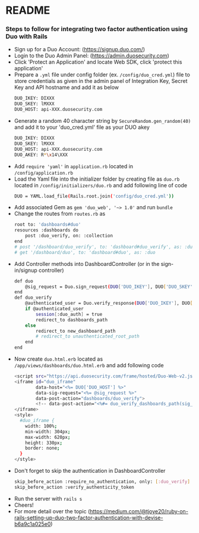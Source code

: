 #	README

###	Steps to follow for integrating two factor authentication using Duo with Rails
*	Sign up for a Duo Account: (https://signup.duo.com/)
*	Login to the Duo Admin Panel: (https://admin.duosecurity.com)
*	Click 'Protect an Application' and locate Web SDK, click 'protect this application'
*	Prepare a `.yml` file under config folder (ex. `/config/duo_cred.yml`) file to store credentials as given in the admin panel of Integration Key, Secret Key and API hostname and add it as below
	```sh
	DUO_IKEY: DIXXX
	DUO_SKEY: lMXXX
	DUO_HOST: api-XXX.duosecurity.com
	```
* 	Generate a random 40 character string by `SecureRandom.gen_random(40)` and add it to your 'duo_cred.yml' file as your DUO akey
	```sh
	DUO_IKEY: DIXXX
	DUO_SKEY: lMXXX
	DUO_HOST: api-XXX.duosecurity.com
	DUO_AKEY: R*\x14\XXX
	```
*	Add `require 'yaml'` in `application.rb` located in `/config/application.rb`
*	Load the Yaml file into the initializer folder by creating file as `duo.rb` located in `/config/initializers/duo.rb` and add following line of code
	```sh
	DUO = YAML.load_file(Rails.root.join('config/duo_cred.yml'))
	```
*	Add associated Gem as `gem 'duo_web', '~> 1.0'` and run `bundle`
*	Change the routes from `routes.rb` as
	```sh
	root to: 'dashboards#duo'
	resources :dashboards do
		post :duo_verify, on: :collection
	end
	# post '/dashboard/duo_verify', to: 'dashboard#duo_verify', as: :duo_verify
	# get '/dashboard/duo', to: 'dashboard#duo', as: :duo
	  ```
*	Add Controller methods into DashboardController (or in the sign-in/signup controller)
	```sh
	def duo
		@sig_request = Duo.sign_request(DUO['DUO_IKEY'], DUO['DUO_SKEY'], DUO['DUO_AKEY'], "123456")
	end
	def duo_verify
		@authenticated_user = Duo.verify_response(DUO['DUO_IKEY'], DUO['DUO_SKEY'], DUO['DUO_AKEY'], params["sig_response"])
		if @authenticated_user
	  		session[:duo_auth] = true
	  		redirect_to dashboards_path
		else
	  		redirect_to new_dashboard_path
	  		# redirect_to unauthenticated_root_path
		end
	end
	```
*	Now create `duo.html.erb` located as `/app/views/dashboards/duo.html.erb` and add following code
	```sh
	<script src="https://api.duosecurity.com/frame/hosted/Duo-Web-v2.js" type="text/javascript"></script>
	<iframe id="duo_iframe"
			data-host="<%= DUO['DUO_HOST'] %>"
			data-sig-request="<%= @sig_request %>"
			data-post-action="dashboards/duo_verify">
			<!-- data-post-action="<%#= duo_verify_dashboards_path(sig_response: @sig_request, method: :post) %>"> -->
	</iframe>
	<style>
	  #duo_iframe {
	    width: 100%;
	    min-width: 304px;
	    max-width: 620px;
	    height: 330px;
	    border: none;
	  }
	</style>
	```
*	Don't forget to skip the authentication in DashboardController
	```sh
	skip_before_action :require_no_authentication, only: [:duo_verify]
 	skip_before_action :verify_authenticity_token
	```
*	Run the server with `rails s`
*	Cheers!
*	For more detail over the topic (https://medium.com/@tjoye20/ruby-on-rails-setting-up-duo-two-factor-authentication-with-devise-b6a9c1a025e0)
